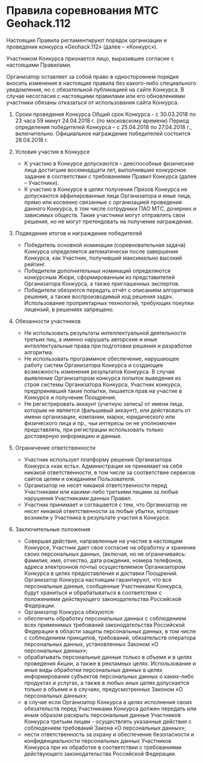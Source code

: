 Правила соревнования МТС Geohack.112
====================================

Настоящие Правила регламентируют порядок организации и проведения конкурса «Geohack.112» (далее – «Конкурс»).

Участником Конкурса признается лицо, выразившее согласие с настоящими Правилами.

Организатор оставляет за собой право в одностороннем порядке вносить изменения в настоящие правила без какого-либо специального уведомления, но с обязательной публикацией на сайте Конкурса. В случае несогласия с настоящими правилами или его обновлениями участники обязаны отказаться от использования сайта Конкурса.

1. Сроки проведения Конкурса
Общий срок Конкурса - с 30.03.2018 по 23 часа 59 минут 24.04.2018 г. (по московскому времени)
Период определения победителей Конкурса – с 25.04.2018 по 27.04.2018 г., включительно.
Официальное награждение победителей состоится 28.04.2018 г.

2. Условия участия в Конкурсе
   * К участию в Конкурсе допускаются – дееспособные физические лица достигшие восемнадцати лет, выполнившие конкурсное задание в соответствии с требованиями Правил Конкурса (далее – Участники). 
   * К участию в Конкурсе в целях получения Призов Конкурса не допускаются аффилированные лица Организатора и иные лица, прямо или косвенно связанные с организацией проведения данного Конкурса, в том числе сотрудники ПАО МТС, дочерних и зависимых обществ. Такие участники могут отправлять свои решения, но не могут претендовать на получение награждения.

3. Подведение итогов и награждение победителей
   * Победитель основной номинации (соревновательная задача) Конкурса определяется автоматически после завершения Конкурса, как Участник, получивший максимально высокий рейтинг.
   * Победители дополнительных номинаций определяются конкурсным Жюри, сформированным из представителей Организатора Конкурса, а также приглашенных экспертов. 
   * Победители обязуются передать отчёт с описанием алгоритмов решения, а также воспроизводимый код решения задач. Использование проприетарных технологий, требующих покупки лицензий, в решениях запрещено.

4. Обязанности участников
   * Не использовать результаты интеллектуальной деятельности третьих лиц, а именно нарушать авторские и иные интеллектуальные права при подготовке решения и разработке алгоритма.
   * Не использовать программное обеспечение, нарушающее работу систем Организатора Конкурса и создающее возможность изменения результатов Конкурса. В случае выявление Организатором конкурса попыток выведения из строя системы Организатора Конкурса, Участник конкурса, предпринявший такие попытки, лишается прав на участие в Конкурсе и получение Поощрения.
   * Не регистрировать аккаунт (учетную запись) от имени лица, которым не является (фальшивый аккаунт), или действовать от имени организации, компании, марки, юридического или физического лица и пр., чьи интересы он не уполномочен представлять, при регистрации использовать только достоверную информацию и данные.

5. Ограничение ответственности
   * Участник использует платформу решения Организатора Конкурса «как есть». Администрация не принимает на себя никакой ответственности, в том числе за соответствие сервисов сайтов целям и ожиданиям Пользователя.
   * Организатор не несет никакой ответственности перед Участниками или какими-либо третьими лицами за любые нарушения Участниками данных Правил.
   * Участник принимает и соглашается с тем, что Организатор не несет никакой ответственности за любые убытки, которые возникли у Участника в результате участия в Конкурсе.

6. Заключительные положения
   * Совершая действия, направленные на участие в настоящем Конкурсе, Участник дает свое согласие на обработку и хранение своих персональных данных, (включая, но не ограничиваясь: фамилия, имя, отчество, дата рождения, номера телефонов, адреса электронной почты) осуществляемое Организатором Конкурса в целях предоставления и доставки Поощрений. Организатор Конкурса настоящим гарантируют, что все персональные данные, сообщенные Участниками Конкурса, будут храниться и обрабатываться в соответствии с положениями действующего законодательства Российской Федерации.
   * Организатор Конкурса обязуются:
    * обеспечить обработку персональных данных с соблюдением всех применимых требований законодательства Российской Федерации в области защиты персональных данных, в том числе с соблюдением принципов, требований, обязательств оператора персональных данных, установленных Законом «О персональных данных»;
    * обрабатывать персональные данные только в объеме и в целях проведения Акции, а также в рекламных целях. Использование и иные виды обработки персональных данных в целях информирования субъектов персональных данных о каких-либо продуктах и услугах, а также в любых иных целях допускается только в объеме и в случаях, предусмотренных Законом «О персональных данных»;
    * в случае если Организатор Конкурса в целях исполнения своих обязательств перед Участниками Конкурса должен передать или иным образом раскрыть персональные данные Участников Конкурса третьим лицам - осуществлять указанные действия с соблюдением требований Закона «О персональных данных»;
    * нести ответственность за охрану и обеспечение безопасности и конфиденциальности персональных данных Участников Конкурса при их обработке в соответствии с требованиями действующего законодательства Российской Федерации.
